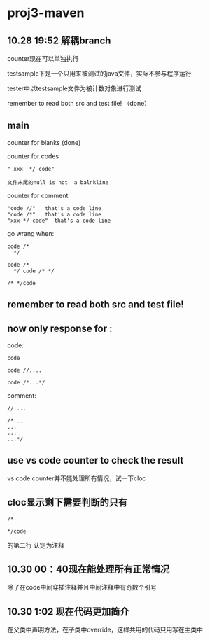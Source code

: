 ﻿# proj3-maven

## 10.28 19:52 解耦branch

counter现在可以单独执行

testsample下是一个只用来被测试的java文件，实际不参与程序运行

tester中以testsample文件为被计数对象进行测试

remember to read both src and test file! （done）

## main

counter for blanks (done)

counter for codes 

    " xxx  */ code"

    文件末尾的null is not  a balnkline

counter for comment 

    "code //"   that's a code line
    "code /*"   that's a code line
    "xxx */ code"  that's a code line

go wrang when:

    code /*
      */

    code /*
      */ code /* */

    /* */code

## remember to read both src and test file!

## now only response for :

code:

    code

    code //....

    code /*...*/

comment:
    
    //....

    /*...
    ...
    ...
    ...*/


## use vs code counter to check the result
vs code counter并不能处理所有情况，试一下cloc

## cloc显示剩下需要判断的只有

    /*

    */code

的第二行 认定为注释


## 10.30 00：40现在能处理所有正常情况
除了在code中间穿插注释并且中间注释中有奇数个引号

## 10.30 1:02 现在代码更加简介
在父类中声明方法，在子类中override，这样共用的代码只用写在主类中